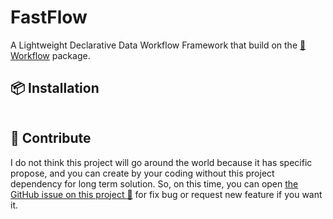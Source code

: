 # FastFlow

A Lightweight Declarative Data Workflow Framework that build on the
[🏃Workflow](https://github.com/ddeutils/ddeutil-workflow) package.

## 📦 Installation

```shell
```

## 💬 Contribute

I do not think this project will go around the world because it has specific propose,
and you can create by your coding without this project dependency for long term
solution. So, on this time, you can open [the GitHub issue on this project 🙌](https://github.com/ddeutils/fastflow/issues)
for fix bug or request new feature if you want it.
